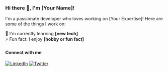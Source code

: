 ### Hi there 👋, I'm [Your Name]!
I'm a passionate developer who loves working on [Your Expertise]! Here are some of the things I work on:

🌱 I'm currently learning **[new tech]**  
⚡ Fun fact: I enjoy **[hobby or fun fact]**

#### Connect with me
[![LinkedIn](https://img.shields.io/badge/-LinkedIn-blue)](https://www.linkedin.com/in/your-profile)
[![Twitter](https://img.shields.io/badge/-Twitter-blue)](https://twitter.com/your-twitter)
